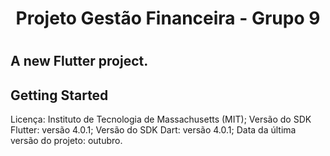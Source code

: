 <h1 align="center"> Projeto Gestão Financeira - Grupo 9 <h1>

## A new Flutter project.

## Getting Started
Licença: Instituto de Tecnologia de Massachusetts (MIT);
Versão do SDK Flutter: versão 4.0.1;
Versão do SDK Dart: versão 4.0.1;
Data da última versão do projeto: outubro.


